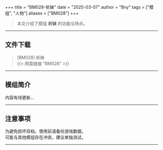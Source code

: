 +++
title = "BM028-祈妹"
date = "2025-03-07"
author = "Bny"
tags = ["模组", "人物"]
aliases = ["BM028"]
+++

> 本文介绍了模组 **祈妹** 的功能与特点。

---

## 文件下载

> [BM028] 祈妹  
{{< 网盘链接 "BM028" >}}  

---

## 模组简介

>  
内容有待更新...  

---

## 注意事项

>  
为避免损坏存档，使用前请备份游戏数据。  
可能与其他模组存在冲突，建议单独测试。  

---

